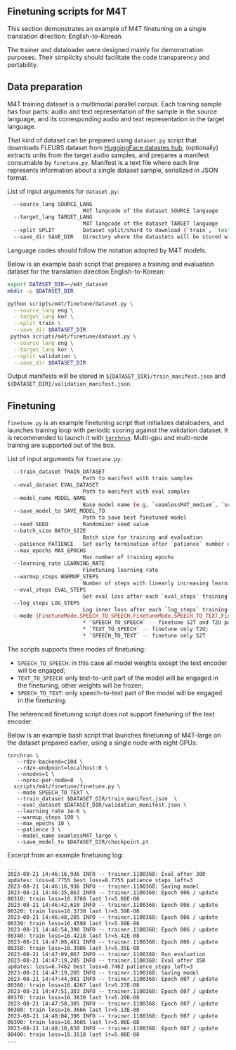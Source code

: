 ## Finetuning scripts for M4T

This section demonstrates an example of M4T finetuning on a single translation direction: English-to-Korean.

The trainer and dataloader were designed mainly for demonstration purposes. Their simplicity should facilitate the code transparency and portability.

## Data preparation

M4T training dataset is a multimodal parallel corpus. Each training sample has four parts: audio and text representation of the sample in the source language, and its corresponding audio and text representation in the target language.

That kind of dataset can be prepared using `dataset.py` script that downloads FLEURS dataset from [HuggingFace datastes hub](https://huggingface.co/datasets/google/fleurs), (optionally) extracts units from the target audio samples, and prepares a manifest consumable by `finetune.py`. Manifest is a text file where each line represents information about a single dataset sample, serialized in JSON format.

List of input arguments for `dataset.py`:

```bash
  --source_lang SOURCE_LANG
                        M4T langcode of the dataset SOURCE language
  --target_lang TARGET_LANG
                        M4T langcode of the dataset TARGET language
  --split SPLIT         Dataset split/shard to download (`train`, `test`)
  --save_dir SAVE_DIR   Directory where the datastets will be stored with HuggingFace datasets cache files
```

Language codes should follow the notation adopted by M4T models.

Below is an example bash script that prepares a training and evaluation dataset for the translation direction English-to-Korean:

```bash
export DATASET_DIR=~/m4t_dataset
mkdir -p $DATASET_DIR

python scripts/m4t/finetune/dataset.py \
  --source_lang eng \
  --target_lang kor \
  --split train \
  --save_dir $DATASET_DIR
 python scripts/m4t/finetune/dataset.py \
  --source_lang eng \
  --target_lang kor \
  --split validation \
  --save_dir $DATASET_DIR
```


Output manifests will be stored in `${DATASET_DIR}/train_manifest.json` and `${DATASET_DIR}/validation_manifest.json`.


## Finetuning

`finetune.py` is an example finetuning script that initializes dataloaders, and launches training loop with periodic scoring against the validation dataset.
It is recommended to launch it with [`torchrun`](https://pytorch.org/docs/stable/elastic/run.html). Multi-gpu and multi-node training are supported out of the box.

List of input arguments for `finetune.py`:

```bash
  --train_dataset TRAIN_DATASET
                        Path to manifest with train samples
  --eval_dataset EVAL_DATASET
                        Path to manifest with eval samples
  --model_name MODEL_NAME
                        Base model name (e.g, `seamlessM4T_medium`, `seamlessM4T_large`)
  --save_model_to SAVE_MODEL_TO
                        Path to save best finetuned model
  --seed SEED           Randomizer seed value
  --batch_size BATCH_SIZE
                        Batch size for training and evaluation
  --patience PATIENCE   Set early termination after `patience` number of evaluations without eval loss improvements
  --max_epochs MAX_EPOCHS
                        Max number of training epochs
  --learning_rate LEARNING_RATE
                        Finetuning learning rate
  --warmup_steps WARMUP_STEPS
                        Number of steps with linearly increasing learning rate
  --eval_steps EVAL_STEPS
                        Get eval loss after each `eval_steps` training steps
  --log_steps LOG_STEPS
                        Log inner loss after each `log_steps` training steps
  --mode {FinetuneMode.SPEECH_TO_SPEECH,FinetuneMode.SPEECH_TO_TEXT,FinetuneMode.TEXT_TO_SPEECH}
                        * `SPEECH_TO_SPEECH` -- finetune S2T and T2U parts of the model;
                        * `TEXT_TO_SPEECH` -- finetune only T2U;
                        * `SPEECH_TO_TEXT` -- finetune only S2T
```

The scripts supports three modes of finetuning:
- `SPEECH_TO_SPEECH`: in this case all model weights except the text encoder will be engaged;
- `TEXT_TO_SPEECH`: only text-to-unit part of the model will be engaged in the finetuning, other weights will be frozen;
- `SPEECH_TO_TEXT`: only speech-to-text part of the model will be engaged in the finetuning.

The referenced finetuning script does not support finetuning of the text encoder.


Below is an example bash script that launches finetuning of M4T-large on the dataset prepared earlier, using a single node with eight GPUs:

```
torchrun \
   --rdzv-backend=c10d \
   --rdzv-endpoint=localhost:0 \
   --nnodes=1 \
   --nproc-per-node=8  \
  scripts/m4t/finetune/finetune.py \
   --mode SPEECH_TO_TEXT \
   --train_dataset $DATASET_DIR/train_manifest.json  \
   --eval_dataset $DATASET_DIR/validation_manifest.json \
   --learning_rate 1e-6 \
   --warmup_steps 100 \
   --max_epochs 10 \
   --patience 3 \
   --model_name seamlessM4T_large \
   --save_model_to $DATASET_DIR/checkpoint.pt
```

Excerpt from an example finetuning log:

```
...
2023-08-21 14:46:16,936 INFO -- trainer.1100368: Eval after 300 updates: loss=8.7755 best_loss=8.7755 patience_steps_left=3
2023-08-21 14:46:16,936 INFO -- trainer.1100368: Saving model
2023-08-21 14:46:35,863 INFO -- trainer.1100368: Epoch 006 / update 00310: train loss=16.3768 last lr=5.68E-08
2023-08-21 14:46:42,610 INFO -- trainer.1100368: Epoch 006 / update 00320: train loss=16.3730 last lr=5.59E-08
2023-08-21 14:46:48,285 INFO -- trainer.1100368: Epoch 006 / update 00330: train loss=16.4598 last lr=5.50E-08
2023-08-21 14:46:54,390 INFO -- trainer.1100368: Epoch 006 / update 00340: train loss=16.4218 last lr=5.42E-08
2023-08-21 14:47:08,461 INFO -- trainer.1100368: Epoch 006 / update 00350: train loss=16.3906 last lr=5.35E-08
2023-08-21 14:47:09,067 INFO -- trainer.1100368: Run evaluation
2023-08-21 14:47:19,205 INFO -- trainer.1100368: Eval after 350 updates: loss=8.7462 best_loss=8.7462 patience_steps_left=3
2023-08-21 14:47:19,205 INFO -- trainer.1100368: Saving model
2023-08-21 14:47:44,981 INFO -- trainer.1100368: Epoch 007 / update 00360: train loss=16.4267 last lr=5.27E-08
2023-08-21 14:47:51,383 INFO -- trainer.1100368: Epoch 007 / update 00370: train loss=16.3630 last lr=5.20E-08
2023-08-21 14:47:58,305 INFO -- trainer.1100368: Epoch 007 / update 00380: train loss=16.3666 last lr=5.13E-08
2023-08-21 14:48:04,396 INFO -- trainer.1100368: Epoch 007 / update 00390: train loss=16.3605 last lr=5.06E-08
2023-08-21 14:48:10,630 INFO -- trainer.1100368: Epoch 007 / update 00400: train loss=16.3518 last lr=5.00E-08
...
```
